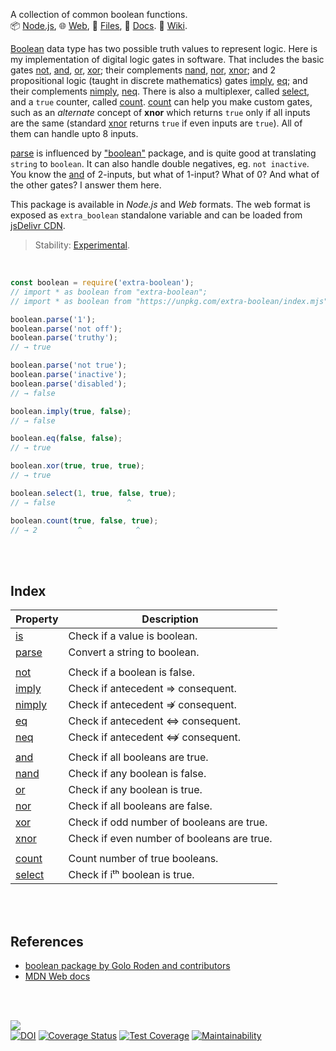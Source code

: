 A collection of common boolean functions.<br>
📦 [Node.js](https://www.npmjs.com/package/extra-boolean),
🌐 [Web](https://www.npmjs.com/package/extra-boolean.web),
📜 [Files](https://unpkg.com/extra-boolean/),
📰 [Docs](https://nodef.github.io/extra-boolean/).
📘 [Wiki](https://github.com/nodef/extra-boolean/wiki/).

[Boolean] data type has two possible truth values to represent logic.
Here is my implementation of digital logic gates in software. That includes
the basic gates [not], [and], [or], [xor]; their complements [nand], [nor],
[xnor]; and 2 propositional logic (taught in discrete mathematics) gates
[imply], [eq]; and their complements [nimply], [neq]. There is also a
multiplexer, called [select], and a `true` counter, called [count]. [count]
can help you make custom gates, such as an *alternate* concept of **xnor**
which returns `true` only if all inputs are the same (standard [xnor] returns
`true` if even inputs are `true`). All of them can handle upto 8 inputs.

[parse] is influenced by ["boolean"] package, and is quite good at translating
`string` to `boolean`. It can also handle double negatives, eg. `not inactive`.
You know the [and] of 2-inputs, but what of 1-input? What of 0? And what of
the other gates? I answer them here.

This package is available in *Node.js* and *Web* formats. The web format
is exposed as `extra_boolean` standalone variable and can be loaded from
[jsDelivr CDN].

[Boolean]: https://developer.mozilla.org/en-US/docs/Web/JavaScript/Reference/Global_Objects/Boolean
["boolean"]: https://www.npmjs.com/package/boolean
[jsDelivr CDN]: https://cdn.jsdelivr.net/npm/extra-boolean.web/index.js

> Stability: [Experimental](https://www.youtube.com/watch?v=L1j93RnIxEo).

<br>

```javascript
const boolean = require('extra-boolean');
// import * as boolean from "extra-boolean";
// import * as boolean from "https://unpkg.com/extra-boolean/index.mjs"; (deno)

boolean.parse('1');
boolean.parse('not off');
boolean.parse('truthy');
// → true

boolean.parse('not true');
boolean.parse('inactive');
boolean.parse('disabled');
// → false

boolean.imply(true, false);
// → false

boolean.eq(false, false);
// → true

boolean.xor(true, true, true);
// → true

boolean.select(1, true, false, true);
// → false                ^

boolean.count(true, false, true);
// → 2         ^            ^
```

<br>
<br>


## Index

| Property | Description |
|  ----  |  ----  |
| [is] | Check if a value is boolean. |
| [parse] | Convert a string to boolean. |
|  |  |
| [not] | Check if a boolean is false. |
| [imply] | Check if antecedent ⇒ consequent. |
| [nimply] | Check if antecedent ⇏ consequent. |
| [eq] | Check if antecedent ⇔ consequent. |
| [neq] | Check if antecedent ⇎ consequent. |
|  |  |
| [and] | Check if all booleans are true. |
| [nand] | Check if any boolean is false. |
| [or] | Check if any boolean is true. |
| [nor] | Check if all booleans are false. |
| [xor] | Check if odd number of booleans are true. |
| [xnor] | Check if even number of booleans are true. |
|  |  |
| [count] | Count number of true booleans. |
| [select] | Check if iᵗʰ boolean is true. |

<br>
<br>


## References

- [boolean package by Golo Roden and contributors](https://developer.mozilla.org/en-US/docs/Web/JavaScript/Reference)
- [MDN Web docs](https://developer.mozilla.org/en-US/docs/Web/JavaScript/Reference)

<br>
<br>


[![](https://img.youtube.com/vi/6mMK6iSZsAs/maxresdefault.jpg)](https://www.youtube.com/watch?v=6mMK6iSZsAs)<br>
[![DOI](https://zenodo.org/badge/162931162.svg)](https://zenodo.org/badge/latestdoi/162931162)
[![Coverage Status](https://coveralls.io/repos/github/nodef/extra-boolean/badge.svg?branch=master)](https://coveralls.io/github/nodef/extra-boolean?branch=master)
[![Test Coverage](https://api.codeclimate.com/v1/badges/4df603a5ea361f324e9f/test_coverage)](https://codeclimate.com/github/nodef/extra-boolean/test_coverage)
[![Maintainability](https://api.codeclimate.com/v1/badges/4df603a5ea361f324e9f/maintainability)](https://codeclimate.com/github/nodef/extra-boolean/maintainability)


[is]: https://nodef.github.io/extra-boolean/functions/is.html
[parse]: https://nodef.github.io/extra-boolean/functions/parse.html
[not]: https://nodef.github.io/extra-boolean/functions/not.html
[imply]: https://nodef.github.io/extra-boolean/functions/imply.html
[nimply]: https://nodef.github.io/extra-boolean/functions/nimply.html
[eq]: https://nodef.github.io/extra-boolean/functions/eq.html
[neq]: https://nodef.github.io/extra-boolean/functions/neq.html
[and]: https://nodef.github.io/extra-boolean/functions/and.html
[nand]: https://nodef.github.io/extra-boolean/functions/nand.html
[or]: https://nodef.github.io/extra-boolean/functions/or.html
[nor]: https://nodef.github.io/extra-boolean/functions/nor.html
[xor]: https://nodef.github.io/extra-boolean/functions/xor.html
[xnor]: https://nodef.github.io/extra-boolean/functions/xnor.html
[count]: https://nodef.github.io/extra-boolean/functions/count.html
[select]: https://nodef.github.io/extra-boolean/functions/select.html
